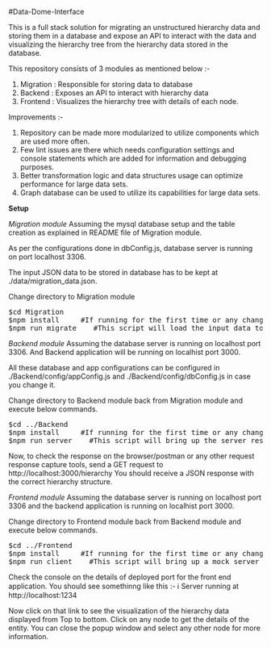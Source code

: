 #Data-Dome-Interface

This is a full stack solution for migrating an unstructured hierarchy data and storing them in a database and expose an API to interact with the data and visualizing the hierarchy tree from the hierarchy data stored in the database.

This repository consists of 3 modules as mentioned below :-

1. Migration : Responsible for storing data to database
2. Backend : Exposes an API to interact with hierarchy data
3. Frontend : Visualizes the hierarchy tree with details of each node.

Improvements :-
1. Repository can be made more modularized to utilize components which are used more often.
2. Few lint issues are there which needs configuration settings and console statements which are added for information and debugging purposes.
3. Better transformation logic and data structures usage can optimize performance for large data sets.
4. Graph database can be used to utilize its capabilities for large data sets.

**Setup**

*Migration module*
Assuming the mysql database setup and the table creation as explained in README file of Migration module.

As per the configurations done in dbConfig.js, database server is running on port localhost 3306.

The input JSON data to be stored in database has to be kept at ./data/migration_data.json.

Change directory to Migration module
<pre>
$cd Migration
$npm install     #If running for the first time or any changes/updates on dependencies
$npm run migrate    #This script will load the input data to database
</pre>

*Backend module*
Assuming the database server is running on localhost port 3306.
And Backend application will be running on localhist port 3000.

All these database and app configurations can be configured in ./Backend/config/appConfig.js and ./Backend/config/dbConfig.js in case you change it.

Change directory to Backend module back from Migration module and execute below commands.
<pre>
$cd ../Backend
$npm install     #If running for the first time or any changes/updates on dependencies
$npm run server    #This script will bring up the server responding to GET requests
</pre>

Now, to check the response on the browser/postman or any other request response capture tools, send a GET request to http://localhost:3000/hierarchy
You should receive a JSON response with the correct hierarchy structure.

*Frontend module*
Assuming the database server is running on localhost port 3306 and the backend application is running on localhist port 3000.

Change directory to Frontend module back from Backend module and execute below commands.
<pre>
$cd ../Frontend
$npm install     #If running for the first time or any changes/updates on dependencies
$npm run client    #This script will bring up a mock server with the bundled web components
</pre>

Check the console on the details of deployed port for the front end application.
You should see somethinng like this :- 
ℹ Server running at http://localhost:1234

Now click on that link to see the visualization of the hierarchy data displayed from Top to bottom.
Click on any node to get the details of the entity.
You can close the popup window and select any other node for more information.